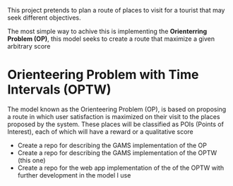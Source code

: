 This project pretends to plan a route of places to visit for a tourist that may seek different objectives.

The most simple way to achive this is implementing the **Orienterring Problem (OP)**, this model seeks to create a route that maximize a given arbitrary score 

# Orienteering Problem with Time Intervals (OPTW)



The model known as the Orienteering Problem (OP), is based on proposing a route in which user satisfaction is maximized on their visit to the places proposed by the system. These places will be classified as POIs (Points of Interest), each of which will have a reward or a qualitative score


- Create a repo for describing the GAMS implementation of the OP 
- Create a repo for describing the GAMS implementation of the OPTW (this one)
- Create a repo for the web app implementation of the of the OPTW with further development in the model I use 
